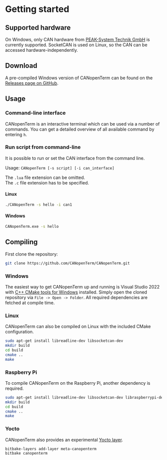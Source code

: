 # Getting started

## Supported hardware

On Windows, only CAN hardware from [PEAK-System Technik
GmbH](https://www.peak-system.com/Products.57.0.html?L=1) is currently
supported.  SocketCAN is used on Linux, so the CAN can be accessed
hardware-independently.

## Download

A pre-compiled Windows version of CANopenTerm can be found on the
[Releases page on GitHub](https://github.com/CANopenTerm/CANopenTerm/releases/latest).

## Usage

### Command-line interface

CANopenTerm is an interactive terminal which can be used via a number of
commands.  You can get a detailed overview of all available command by
entering `h`.

### Run script from command-line

It is possible to run or set the CAN interface from the command line.

Usage: `CANopenTerm [-s script] [-i can_interface]`

The `.lua` file extension can be omitted.  
The `.c` file extension has to be specified.

#### Linux

```bash
./CANopenTerm -s hello -i can1
```

#### Windows

```bash
CANopenTerm.exe -s hello
```

## Compiling

First clone the repository:
```bash
git clone https://github.com/CANopenTerm/CANopenTerm.git
```

### Windows

The easiest way to get CANopenTerm up and running is Visual Studio 2022
with [C++ CMake tools for
Windows](https://docs.microsoft.com/en-us/cpp/build/cmake-projects-in-visual-studio)
installed.  Simply open the cloned repository via `File -> Open ->
Folder`.  All required dependencies are fetched at compile time.

### Linux

CANopenTerm can also be compiled on Linux with the included CMake
configuration.  

```bash
sudo apt-get install libreadline-dev libsocketcan-dev
mkdir build
cd build
cmake ..
make
````

### Raspberry Pi

To compile CANopenTerm on the Raspberry Pi, another dependency is required.

```bash
sudo apt-get install libreadline-dev libsocketcan-dev libraspberrypi-dev
mkdir build
cd build
cmake ..
make
````

### Yocto

CANopenTerm also provides an experimental
[Yocto layer](https://github.com/CANopenTerm/meta-canopenterm).

```bash
bitbake-layers add-layer meta-canopenterm
bitbake canopenterm
````
